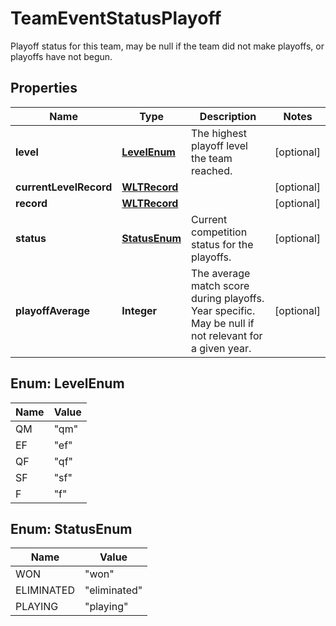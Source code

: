 

# TeamEventStatusPlayoff

Playoff status for this team, may be null if the team did not make playoffs, or playoffs have not begun.
## Properties

Name | Type | Description | Notes
------------ | ------------- | ------------- | -------------
**level** | [**LevelEnum**](#LevelEnum) | The highest playoff level the team reached. |  [optional]
**currentLevelRecord** | [**WLTRecord**](WLTRecord.md) |  |  [optional]
**record** | [**WLTRecord**](WLTRecord.md) |  |  [optional]
**status** | [**StatusEnum**](#StatusEnum) | Current competition status for the playoffs. |  [optional]
**playoffAverage** | **Integer** | The average match score during playoffs. Year specific. May be null if not relevant for a given year. |  [optional]



## Enum: LevelEnum

Name | Value
---- | -----
QM | &quot;qm&quot;
EF | &quot;ef&quot;
QF | &quot;qf&quot;
SF | &quot;sf&quot;
F | &quot;f&quot;



## Enum: StatusEnum

Name | Value
---- | -----
WON | &quot;won&quot;
ELIMINATED | &quot;eliminated&quot;
PLAYING | &quot;playing&quot;



